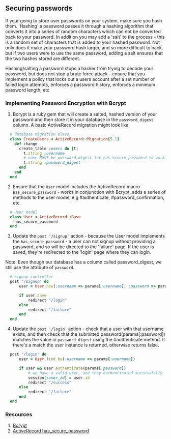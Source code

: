 ## Securing passwords

If your going to store user passwords on your system, make sure you hash them. 'Hashing' a password passes it through a hashing algorithm that converts it into a series of random characters which can not be converted back to your password. In addition you may add a 'salt' to the process - this is a random set of characters that is added to your hashed password. Not only does it make your password hash larger, and so more difficult to hack, but if two users were to use the same password, adding a salt ensures that the two hashes stored are different.

Hashing/salting a password stops a hacker from trying to decode your password, but does not stop a brute force attack - ensure that you implement a policy that locks out a users account after a set number of failed login attempts, enforces a password history, enforces a minimum password length, etc

### Implementing Password Encryption with Bcrypt

1. Bcrypt is a ruby gem that will create a salted, hashed version of your password and then store it in your database in the `password_digest` column. A basic ActiveRecord migration might look like:

```ruby
  # database migration class
  class CreateUsers < ActiveRecord::Migration[5.1]
    def change
      create_table :users do |t|
        t.string :username
        # name MUST be password_digest for has_secure_password to work with Bcrypt
        t.string :password_digest
      end
    end
  end
```

2. Ensure that the `User` model includes the ActiveRecord macro `has_secure_password` - works in conjunction with Bcrypt, adds a series of methods to the user model, e.g #authenticate, #password_confirmation, etc.

```ruby
  # User model
  class User < ActiveRecord::Base
  	has_secure_password
  end
```

3. Update the `post '/signup'` action - because the User model implements the `has_secure_password` - a user can not signup without providing a password, and so will be directed to the 'failure' page. If the user is saved, they're redirected to the 'login' page where they can login.

Note: Even though our database has a column called password_digest, we still use the attribute of `password`.

```ruby
  # signup controller
  post "/signup" do
      user = User.new(:username => params[:username], :password => params[:password])

      if user.save
          redirect "/login"
      else
          redirect "/failure"
      end
  end
```

4. Update the `post '/login'` action - check that a user with that username exists, and then check that the submitted password(params[:password]) matches the value in `password_digest` using the #authenticate method. If there's a match the user instance is returned, otherwise returns false.

```ruby
  post "/login" do
      user = User.find_by(:username => params[:username])

      if user && user.authenticate(params[:password])
          # we have a valid user, and they authenticated successfully
          session[:user_id] = user.id
          redirect "/success"
      else
          redirect "/failure"
      end
  end
```

### Resources

1. [Bcrypt](https://github.com/codahale/bcrypt-ruby)
2. [ActiveRecord has_secure_password](http://api.rubyonrails.org/classes/ActiveModel/SecurePassword/ClassMethods.html)
